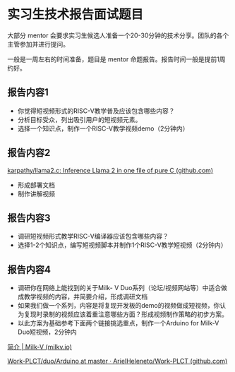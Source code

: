 # 实习生技术报告面试题目

大部分 mentor 会要求实习生候选人准备一个20-30分钟的技术分享。团队的各个主管参加并进行提问。

一般是一周左右的时间准备，题目是 mentor 命题报告。报告时间一般是提前1周约好。

## 报告内容1

- 你觉得短视频形式的RISC-V教学普及应该包含哪些内容？
- 分析目标受众，列出吸引用户的短视频元素。
- 选择一个知识点，制作一个RISC-V教学视频demo（2分钟内）

## 报告内容2

[karpathy/llama2.c: Inference Llama 2 in one file of pure C (github.com)](https://github.com/karpathy/llama2.c)

- 形成部署文档
- 制作讲解视频

## 报告内容3

- 调研短视频形式教学RISC-V编译器应该包含哪些内容？
- 选择1-2个知识点，编写短视频脚本并制作1个RISC-V教学短视频（2分钟内）

## 报告内容4

- 调研你在网络上能找到的关于Milk- V Duo系列（论坛/视频网站等）中适合做成教学视频的内容，并简要介绍，形成调研文档
- 如果我们做一个系列，内容是将复现开发板的demo的视频做成短视频，你认为复现时录制的视频应该着重注意哪些方面？形成视频制作策略的初步方案。
- 以此方案为基础参考下面两个链接挑选重点，制作一个Arduino for Milk-V Duo短视频，2分钟内

[简介 | Milk-V (milkv.io)](https://milkv.io/zh/docs/duo/getting-started/arduino)

[Work-PLCT/duo/Arduino at master · ArielHeleneto/Work-PLCT (github.com)](https://github.com/ArielHeleneto/Work-PLCT/tree/master/duo/Arduino)